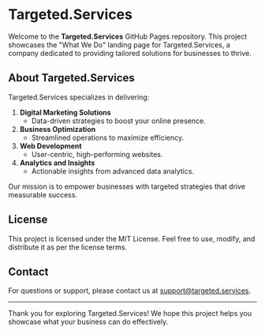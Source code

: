 # Targeted.Services

Welcome to the **Targeted.Services** GitHub Pages repository. This project showcases the "What We Do" landing page for Targeted.Services, a company dedicated to providing tailored solutions for businesses to thrive.

## About Targeted.Services

Targeted.Services specializes in delivering:

1. **Digital Marketing Solutions**
   - Data-driven strategies to boost your online presence.
2. **Business Optimization**
   - Streamlined operations to maximize efficiency.
3. **Web Development**
   - User-centric, high-performing websites.
4. **Analytics and Insights**
   - Actionable insights from advanced data analytics.

Our mission is to empower businesses with targeted strategies that drive measurable success.


## License
This project is licensed under the MIT License. Feel free to use, modify, and distribute it as per the license terms.

## Contact
For questions or support, please contact us at [support@targeted.services](mailto:support@targeted.services).

---

Thank you for exploring Targeted.Services! We hope this project helps you showcase what your business can do effectively.
